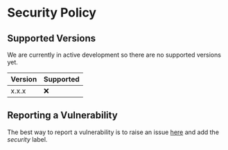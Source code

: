 # Security Policy

## Supported Versions

We are currently in active development so there are no supported versions yet.

| Version | Supported          |
| ------- | ------------------ |
| x.x.x   | :x: |


## Reporting a Vulnerability

The best way to report a vulnerability is to raise an issue [here](https://github.com/90poe/vault-secrets-operator/issues)
and add the *security* label.
